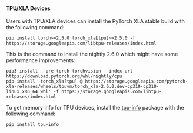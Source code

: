 #### TPU/XLA Devices
Users with TPU/XLA devices can install the PyTorch XLA stable build with the following command:

```pip install torch~=2.5.0 torch_xla[tpu]~=2.5.0 -f https://storage.googleapis.com/libtpu-releases/index.html```

This is the command to install the nightly 2.6.0 which might have some performance improvements:

```
pip3 install --pre torch torchvision --index-url https://download.pytorch.org/whl/nightly/cpu
pip install 'torch_xla[tpu] @ https://storage.googleapis.com/pytorch-xla-releases/wheels/tpuvm/torch_xla-2.6.0.dev-cp310-cp310-linux_x86_64.whl' -f https://storage.googleapis.com/libtpu-releases/index.html
```


To get memory info for TPU devices, install the [tpu-info](https://github.com/AI-Hypercomputer/cloud-accelerator-diagnostics/tree/main/tpu_info) package with the following command:

```pip install tpu-info```
